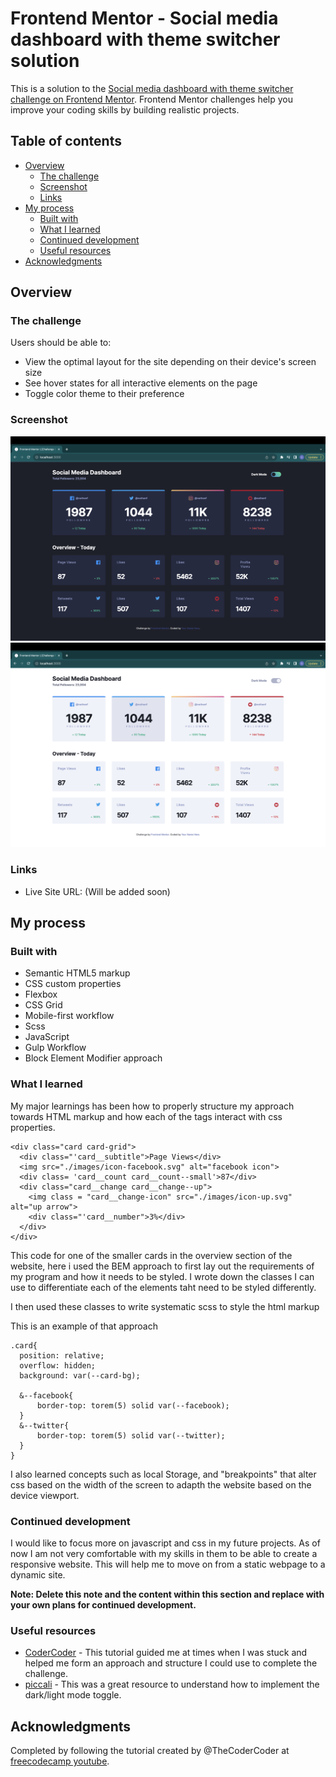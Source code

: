 # Frontend Mentor - Social media dashboard with theme switcher solution

This is a solution to the [Social media dashboard with theme switcher challenge on Frontend Mentor](https://www.frontendmentor.io/challenges/social-media-dashboard-with-theme-switcher-6oY8ozp_H). Frontend Mentor challenges help you improve your coding skills by building realistic projects. 

## Table of contents

- [Overview](#overview)
  - [The challenge](#the-challenge)
  - [Screenshot](#screenshot)
  - [Links](#links)
- [My process](#my-process)
  - [Built with](#built-with)
  - [What I learned](#what-i-learned)
  - [Continued development](#continued-development)
  - [Useful resources](#useful-resources)
- [Acknowledgments](#acknowledgments)

## Overview

### The challenge

Users should be able to:

- View the optimal layout for the site depending on their device's screen size
- See hover states for all interactive elements on the page
- Toggle color theme to their preference

### Screenshot

![DarkMode](ReadMeimg/DarkMode.png)
![LightMode](ReadMeimg/LightMode.png)

### Links

- Live Site URL: (Will be added soon) 

## My process

### Built with

- Semantic HTML5 markup
- CSS custom properties
- Flexbox
- CSS Grid
- Mobile-first workflow
- Scss
- JavaScript
- Gulp Workflow
- Block Element Modifier approach


### What I learned

My major learnings has been how to properly structure my approach towards HTML markup and how each of the tags interact with css properties. 

```
<div class="card card-grid">
  <div class="'card__subtitle">Page Views</div>
  <img src="./images/icon-facebook.svg" alt="facebook icon">
  <div class= 'card__count card__count--small'>87</div>
  <div class="card__change card__change--up">
    <img class = "card__change-icon" src="./images/icon-up.svg" alt="up arrow">
    <div class="'card__number">3%</div>
  </div>
</div>
```

This code for one of the smaller cards in the overview section of the website, here i used the BEM approach to first lay out the requirements of my program and how it needs to be styled. I wrote down the classes I can use to differentiate each of the elements taht need to be styled differently. 

I then used these classes to write systematic scss to style the html markup

This is an example of that approach
```
.card{
  position: relative;
  overflow: hidden;
  background: var(--card-bg);

  &--facebook{
      border-top: torem(5) solid var(--facebook);
  }
  &--twitter{
      border-top: torem(5) solid var(--twitter);
  }
}   
```

I also learned concepts such as local Storage, and "breakpoints" that alter css based on the width of the screen to adapth the website based on the device viewport. 

### Continued development

I would like to focus more on javascript and css in my future projects. As of now I am not very comfortable with my skills  in them to be able to create a responsive website. This will help me to move on from a static webpage to a dynamic site.

**Note: Delete this note and the content within this section and replace with your own plans for continued development.**

### Useful resources

- [CoderCoder](https://youtu.be/krfUjg0S2uI) - This tutorial guided me at times when I was stuck and helped me form an approach and structure I could use to complete the challenge.
- [piccali](https://piccalil.li/tutorial/create-a-user-controlled-dark-or-light-mode/) - This was a great resource to understand how to implement the dark/light mode toggle.

## Acknowledgments

Completed by following the tutorial created by @TheCoderCoder at [freecodecamp youtube](https://youtu.be/krfUjg0S2uI).
